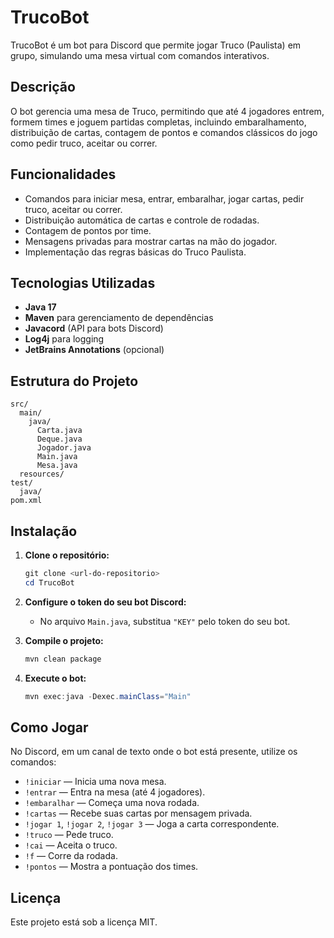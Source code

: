 # TrucoBot

TrucoBot é um bot para Discord que permite jogar Truco (Paulista) em grupo, simulando uma mesa virtual com comandos interativos.

## Descrição

O bot gerencia uma mesa de Truco, permitindo que até 4 jogadores entrem, formem times e joguem partidas completas, incluindo embaralhamento, distribuição de cartas, contagem de pontos e comandos clássicos do jogo como pedir truco, aceitar ou correr.

## Funcionalidades

- Comandos para iniciar mesa, entrar, embaralhar, jogar cartas, pedir truco, aceitar ou correr.
- Distribuição automática de cartas e controle de rodadas.
- Contagem de pontos por time.
- Mensagens privadas para mostrar cartas na mão do jogador.
- Implementação das regras básicas do Truco Paulista.

## Tecnologias Utilizadas

- **Java 17**
- **Maven** para gerenciamento de dependências
- **Javacord** (API para bots Discord)
- **Log4j** para logging
- **JetBrains Annotations** (opcional)

## Estrutura do Projeto

```
src/
  main/
    java/
      Carta.java
      Deque.java
      Jogador.java
      Main.java
      Mesa.java
  resources/
test/
  java/
pom.xml
```

## Instalação

1. **Clone o repositório:**
   ```powershell
   git clone <url-do-repositorio>
   cd TrucoBot
   ```

2. **Configure o token do seu bot Discord:**
   - No arquivo `Main.java`, substitua `"KEY"` pelo token do seu bot.

3. **Compile o projeto:**
   ```powershell
   mvn clean package
   ```

4. **Execute o bot:**
   ```powershell
   mvn exec:java -Dexec.mainClass="Main"
   ```

## Como Jogar

No Discord, em um canal de texto onde o bot está presente, utilize os comandos:

- `!iniciar` — Inicia uma nova mesa.
- `!entrar` — Entra na mesa (até 4 jogadores).
- `!embaralhar` — Começa uma nova rodada.
- `!cartas` — Recebe suas cartas por mensagem privada.
- `!jogar 1`, `!jogar 2`, `!jogar 3` — Joga a carta correspondente.
- `!truco` — Pede truco.
- `!cai` — Aceita o truco.
- `!f` — Corre da rodada.
- `!pontos` — Mostra a pontuação dos times.

## Licença

Este projeto está sob a licença MIT.

